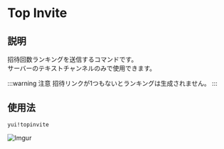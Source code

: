 # Top Invite

## 説明

招待回数ランキングを送信するコマンドです。  
サーバーのテキストチャンネルのみで使用できます。

:::warning 注意
招待リンクが1つもないとランキングは生成されません。
:::

## 使用法

`yui!topinvite`

![Imgur](https://i.imgur.com/7Y0AMfz.png)
